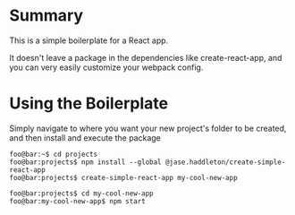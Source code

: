 # Summary
This is a simple boilerplate for a React app.

It doesn't leave a package in the dependencies like create-react-app, and you can very easily customize your webpack config.

# Using the Boilerplate
Simply navigate to where you want your new project's folder to be created, and then install and execute the package
```console
foo@bar:~$ cd projects
foo@bar:projects$ npm install --global @jase.haddleton/create-simple-react-app
foo@bar:projects$ create-simple-react-app my-cool-new-app

foo@bar:projects$ cd my-cool-new-app
foo@bar:my-cool-new-app$ npm start
```
